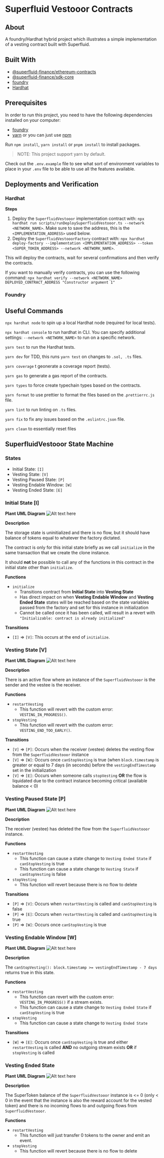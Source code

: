 # Superfluid Vestooor Contracts

## About

A foundry/Hardhat hybrid project which illustrates a simple implementation of a vesting contract built with Superfluid.

## Built With

-   [@superfluid-finance/ethereum-contracts](https://www.npmjs.com/package/@superfluid-finance/ethereum-contracts)
-   [@superfluid-finance/sdk-core](https://www.npmjs.com/package/@superfluid-finance/sdk-core)
-   [foundry](https://github.com/foundry-rs/foundry)
-   [Hardhat](https://hardhat.org/)

## Prerequisites

In order to run this project, you need to have the following dependencies installed on your computer:

-   [foundry](https://github.com/foundry-rs/foundry)
-   [yarn](https://yarnpkg.com/getting-started/install) or you can just use [npm](https://www.npmjs.com/package/npm)

Run `npm install`, `yarn install` or `pnpm install` to install packages.

> NOTE: This project support yarn by default.

Check out the `.env.example` file to see what sort of environment variables to place in your `.env` file to be able to use all the features available.

## Deployments and Verification

### Hardhat

**Steps**

1. Deploy the `SuperfluidVestooor` implementation contract with: `npx hardhat run scripts/runDeploySuperfluidVestooor.ts --network <NETWORK_NAME>`. Make sure to save the address, this is the `<IMPLEMENTATION_ADDRESS>` used below.
2. Deploy the `SuperfluidVestooorFactory` contract with: `npx hardhat deploy-factory --implementation <IMPLEMENTATION_ADDRESS> --token <SUPER_TOKEN_ADDRESS> --network <NETWORK_NAME>`.

This will deploy the contracts, wait for several confirmations and then verify the contracts.

If you want to manually verify contracts, you can use the following command: `npx hardhat verify --network <NETWORK_NAME> DEPLOYED_CONTRACT_ADDRESS "Constructor argument 1" `

### Foundry

<!--TODO-->

## Useful Commands

`npx hardhat node` to spin up a local Hardhat node (required for local tests).

`npx hardhat console` to run hardhat in CLI. You can specify additional settings: `--network <NETWORK_NAME>` to run on a specific network.

`yarn test` to run the Hardhat tests.

`yarn dev` for TDD, this runs `yarn test` on changes to `.sol, .ts` files.

`yarn coverage` t geonerate a coverage report (tests).

`yarn gas` to generate a gas report of the contracts.

`yarn types` to force create typechain types based on the contracts.

`yarn format` to use prettier to format the files based on the .`prettierrc.js` file.

`yarn lint` to run linting on `.ts` files.

`yarn fix` to fix any issues based on the `.eslintrc.json` file.

`yarn clean` to essentially reset files

## SuperfluidVestooor State Machine

### States

-   Initial State: `[I]`
-   Vesting State: `[V]`
-   Vesting Paused State: `[P]`
-   Vesting Endable Window: `[W]`
-   Vesting Ended State: `[E]`

### Initial State [I]

**Plant UML Diagram**
![Alt text here](plantuml/initial_state.svg)

**Description**

The storage state is uninitialized and there is no flow, but it should have balance of tokens equal to whatever the factory dictated.

The contract is only for this initial state briefly as we call `initialize` in the same transaction that we create the clone instance.

It should **not** be possible to call any of the functions in this contract in the initial state other than `initialize`.

**Functions**

-   `initialize`
    -   Transitions contract from **Initial State** into **Vesting State**
    -   Has direct impact on when **Vesting Endable Window** and **Vesting Ended State** states will be reached based on the state variables passed from the factory and set for this instance in initialization
    -   Cannot be called once it has been called, will result in a revert with `"Initializable: contract is already initialized"`

**Transitions**

-   `[I]` => `[V]`: This occurs at the end of `initialize`.

### Vesting State [V]

**Plant UML Diagram**
![Alt text here](plantuml/vesting_state.svg)

**Description**

There is an active flow where an instance of the `SuperfluidVestooor` is the sender and the vestee is the receiver.

**Functions**

-   `restartVesting`
    -   This function will revert with the custom error: `VESTING_IN_PROGRESS()`.
-   `stopVesting`
    -   This function will revert with the custom error: `VESTING_END_TOO_EARLY()`.

**Transitions**

-   `[V]` => `[P]`: Occurs when the receiver (vestee) deletes the vesting flow from the `SuperfluidVestooor` instance
-   `[V]` => `[W]`: Occurs once `canStopVesting` is true (when `block.timestamp` is greater or equal to 7 days (in seconds) before the `vestingEndTimestamp` set in the initialization
-   `[V]` => `[E]`: Occurs when someone calls `stopVesting` **OR** the flow is liquidated due to the contract instance becoming critical (available balance < 0)

### Vesting Paused State [P]

**Plant UML Diagram**
![Alt text here](plantuml/vesting_paused_state.svg)

**Description**

The receiver (vestee) has deleted the flow from the `SuperfluidVestooor` instance.

**Functions**

-   `restartVesting`
    -   This function can cause a state change to `Vesting Ended State` if `canStopVesting` is true
    -   This function can cause a state change to `Vesting State` if `canStopVesting` is false
-   `stopVesting`
    -   This function will revert because there is no flow to delete

**Transitions**

-   `[P]` => `[V]`: Occurs when `restartVesting` is called and `canStopVesting` is false
-   `[P]` => `[E]`: Occurs when `restartVesting` is called and `canStopVesting` is true
-   `[P]` => `[W]`: Occurs once `canStopVesting` is true

### Vesting Endable Window [W]

**Plant UML Diagram**
![Alt text here](plantuml/vesting_endable_state.svg)

**Description**

The `canStopVesting(): block.timestamp >= vestingEndTimestamp - 7 days` returns true in this state.

**Functions**

-   `restartVesting`
    -   This function can revert with the custom error: `VESTING_IN_PROGRESS()` if a stream exists.
    -   This function can cause a state change to `Vesting Ended State` if `canStopVesting` is true
-   `stopVesting`
    -   This function can cause a state change to `Vesting Ended State`

**Transitions**

-   `[W]` => `[E]`: Occurs once `canStopVesting` is true and either `restartVesting` is called **AND** no outgoing stream exists **OR** if `stopVesting` is called

### Vesting Ended State

**Plant UML Diagram**
![Alt text here](plantuml/vesting_ended_state.svg)

**Description**

The SuperToken balance of the `SuperfluidVestooor` instance is <= 0 (only < 0 in the event that the instance is also the reward account for the vested token) and there is no incoming flows to and outgoing flows from `SuperfluidVestooor`.

**Functions**

-   `restartVesting`
    -   This function will just transfer 0 tokens to the owner and emit an event.
-   `stopVesting`
    -   This function will revert because there is no flow to delete
